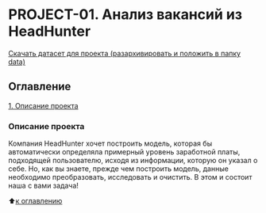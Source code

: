 # PROJECT-01. Анализ вакансий из HeadHunter 

[Скачать датасет для проекта (разархивировать и положить в папку data)](https://drive.google.com/file/d/1zmbfhUh2Fmev1GKYbHe_y9qSNoLBV-P4/view?usp=sharing)


## Оглавление  
[1. Описание проекта](.README.md#Описание-проекта)  


### Описание проекта    
Компания HeadHunter хочет построить модель, 
которая бы автоматически определяла примерный уровень заработной платы, 
подходящей пользователю, исходя из информации, которую он указал о себе. 
Но, как вы знаете, прежде чем построить модель, 
данные необходимо преобразовать, исследовать и очистить. 
В этом и состоит наша с вами задача!

:arrow_up:[к оглавлению](_)

